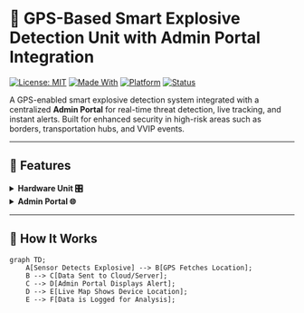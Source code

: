# 🚨 GPS-Based Smart Explosive Detection Unit with Admin Portal Integration

[![License: MIT](https://img.shields.io/badge/License-MIT-blue.svg)](LICENSE)
[![Made With](https://img.shields.io/badge/Made%20with-ESP32-orange)](https://github.com/ManishKDtm)
[![Platform](https://img.shields.io/badge/Platform-IoT-blueviolet)](#)
[![Status](https://img.shields.io/badge/Status-Prototype-green)](#)

A GPS-enabled smart explosive detection system integrated with a centralized **Admin Portal** for real-time threat detection, live tracking, and instant alerts. Built for enhanced security in high-risk areas such as borders, transportation hubs, and VVIP events.

---

## 🚀 Features

<details>
<summary><strong>Hardware Unit 🎛️</strong></summary>

- 💣 Explosive detection via chemical/gas sensors (MQ2/MQ9)
- 📍 Real-time GPS location tracking
- 📡 Wireless communication using GSM / Wi-Fi / LoRa
- ⚡ Microcontroller-based (ESP32 / Arduino)
- 🔋 Portable & battery-powered
</details>

<details>
<summary><strong>Admin Portal 🌐</strong></summary>

- 📌 Live map tracking with coordinates
- 📢 Real-time alerts on explosive detection
- 🔒 Admin login & secure dashboard
- 🧠 History logs & data visualization
</details>

---

## 🧠 How It Works

```mermaid
graph TD;
    A[Sensor Detects Explosive] --> B[GPS Fetches Location];
    B --> C[Data Sent to Cloud/Server];
    C --> D[Admin Portal Displays Alert];
    D --> E[Live Map Shows Device Location];
    E --> F[Data is Logged for Analysis];
